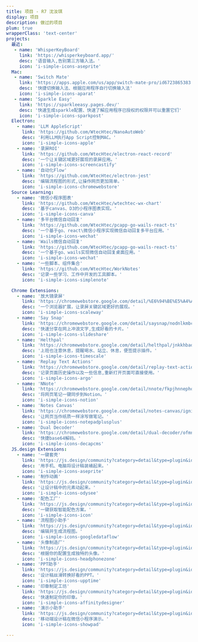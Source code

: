 ```yaml
---
title: 项目 - R7 沈汝琪
display: 项目
description: 做过的项目
plum: true
wrapperClass: 'text-center'
projects:
  最近:
   - name: 'WhisperKeyBoard'
     link: 'https://whisperkeyboard.app/'
     desc: '语音输入,告别第三方输入法。'
     icon: 'i-simple-icons-aseprite'
  Mac:
   - name: 'Switch Mate'
     link: 'https://apps.apple.com/us/app/switch-mate-pro/id6723865383'
     desc: '快捷切换输入法、根据应用程序自行切换输入法'
     icon: 'i-simple-icons-aparat'
   - name: 'Sparkle Easy'
     link: 'https://sparkleeasy.pages.dev/'
     desc: '快速生成sparkle配置、快速了解应用程序已授权的权限并可以重置它们'
     icon: 'i-simple-icons-sparkpost'
  Electron:
    - name: 'LLM AppleScript'
      link: 'https://github.com/WtecHtec/NanoAutoWeb'
      desc: '利用LLM执行App Script控制MAC。'
      icon: 'i-simple-icons-apple'
    - name: '录屏ROI'
      link: 'https://github.com/WtecHtec/electron-react-record'
      desc: '一个让关键区域更好展现的录屏应用。'
      icon: 'i-simple-icons-screencastify'
    - name: '自动化Flow'
      link: 'https://github.com/WtecHtec/electron-jest'
      desc: '编辑流程图的形式,让操作网页更加简单。'
      icon: 'i-simple-icons-chromewebstore'
  Source Learning:
    - name: '微信小程序图表'
      link: 'https://github.com/WtecHtec/wtechtec-wx-chart'
      desc: '基于canvas、D3的小程序图表实现。'
      icon: 'i-simple-icons-canva'
    - name: '多平台微信自动回复'
      link: 'https://github.com/WtecHtec/pcapp-go-wails-react-ts'
      desc: '一个基于go、react\微信小程序实现微信自动回复多平台应用。'
      icon: 'i-simple-icons-wechat'
    - name: 'Wails微信自动回复'
      link: 'https://github.com/WtecHtec/pcapp-go-wails-react-ts'
      desc: '一个基于go、wails实现微信自动回复桌面应用。'
      icon: 'i-simple-icons-wechat'
    - name: '一些脚本、组件集合'
      link: 'https://github.com/WtecHtec/WorkNotes'
      desc: '记录一些学习、工作中开发的工具脚本。'
      icon: 'i-simple-icons-simplenote'

  Chrome Extensions:
    - name: '放大镜录屏'
      link: 'https://chromewebstore.google.com/detail/%E6%94%BE%E5%A4%A7%E9%95%9C%E5%BD%95%E5%B1%8F/oamckfgecgfenpchklfhelhnngmhdnma?authuser=0&hl=zh-CN'
      desc: '一个浏览器扩展，让录屏关键区域更好的展现。'
      icon: 'i-simple-icons-scaleway'
    - name: 'Say Snap'
      link: 'https://chromewebstore.google.com/detail/saysnap/nodnlkmbcbkndbpgaopecgjpffhijkda?authuser=0&hl=zh-CN'
      desc: '快速分享在网上冲浪文字,生成好看的卡片。'
      icon: 'i-simple-icons-slideshare'
    - name: 'Helthpal'
      link: 'https://chromewebstore.google.com/detail/helthpal/jnkkhbadiacplpihlilbgnjikcecjeno?authuser=0&hl=zh-CN'
      desc: '上班也注意休息，提醒喝水、站立、休息，便签提示插件。'
      icon: 'i-simple-icons-timescale'
    - name: 'Replay Text Actions'
      link: 'https://chromewebstore.google.com/detail/replay-text-actions/ohkipcncfnmjoeneihmglaadloddopkg?authuser=0&hl=zh-CN'
      desc: '记录页面历史操作以及一些信息,重新打开页面可直接使用。'
      icon: 'i-simple-icons-argo'
    - name: 'NNote'
      link: 'https://chromewebstore.google.com/detail/nnote/fkpjhnnephoigpfcocclfmakbaccnkpe?authuser=0&hl=zh-CN'
      desc: '将网页笔记一键同步到Notion。'
      icon: 'i-simple-icons-notion'
    - name: 'Notes Canvas'
      link: 'https://chromewebstore.google.com/detail/notes-canvas/igniopppgaedogagbchiaijnbbjkohgd?authuser=0&hl=zh-CN'
      desc: '让网页当作纸质一样涂写做笔记。'
      icon: 'i-simple-icons-notepadplusplus'
    - name: 'Dual Decoder'
      link: 'https://chromewebstore.google.com/detail/dual-decoder/ofmnkgokphlokcjdgiflhijehlcooonc?authuser=0&hl=zh-CN'
      desc: '快捷base64解码。'
      icon: 'i-simple-icons-decapcms'
  JS.design Extensions:
    - name: '一键套壳'
      link: 'https://js.design/community?category=detail&type=plugin&id=65c057f80b1958efe29bae3b'
      desc: '用手机、电脑将设计稿装裱起来。'
      icon: 'i-simple-icons-aseprite'
    - name: '制作动画'
      link: 'https://js.design/community?category=detail&type=plugin&id=655eb16d2dafe233bd54e639'
      desc: '让设计稿中的元素动起来。'
      icon: 'i-simple-icons-odysee'
    - name: '配色工厂'
      link: 'https://js.design/community?category=detail&type=plugin&id=658e2db477e8234677c7509b'
      desc: '一键获取智能配色方案。'
      icon: 'i-simple-icons-icon'
    - name: '流程图小助手'
      link: 'https://js.design/community?category=detail&type=plugin&id=6559f57680c3172ecc279f52'
      desc: '编辑并生成流程图。'
      icon: 'i-simple-icons-googledataflow'
    - name: '头像制造厂'
      link: 'https://js.design/community?category=detail&type=plugin&id=65893610d0fb78b349d96d35'
      desc: '根据你的配置生成独特的头像。'
      icon: 'i-simple-icons-headphonezone'
    - name: 'PPT助手'
      link: 'https://js.design/community?category=detail&type=plugin&id=65589683e8b43e04c023226f'
      desc: '设计稿丝滑转换好看的PPT。'
      icon: 'i-simple-icons-upptime'
    - name: '印章制定工坊'
      link: 'https://js.design/community?category=detail&type=plugin&id=6587b499e3f029d32361833c'
      desc: '快速制定你的印章。'
      icon: 'i-simple-icons-affinitydesigner'
    - name: '演示小助手'
      link: 'https://js.design/community?category=detail&type=plugin&id=65d469dcbc5f4c201761f5e1'
      desc: '移动端设计稿在微信小程序演示。'
      icon: 'i-simple-icons-showpad'

---
```


<!-- @layout-full-width -->

<ListProjects :projects="frontmatter.projects" />
